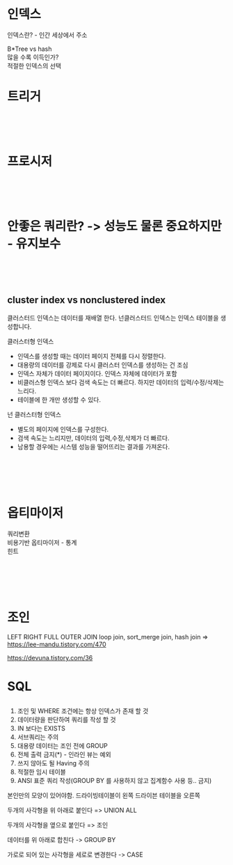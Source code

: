 

# 인덱스

 인덱스란?  - 인간 세상에서 주소

 B*Tree vs hash  
 많을 수록 이득인가?  
 적절한 인덱스의 선택
 
 
 # 트리거  
 <br/>
 <br/>
 <br/>
 
 
 
 # 프로시저  
 <br/>
 <br/>
 <br/>
 
 
 # 안좋은 쿼리란? -> 성능도 물론 중요하지만 - 유지보수  
 <br/>
 <br/>
 <br/>


 ## cluster index vs nonclustered index

 클러스터드 인덱스는 데이터를 재배열 한다.
 넌클러스터드 인덱스는 인덱스 테이블을 생성합니다.


클러스터형 인덱스
- 인덱스를 생성할 때는 데이터 페이지 전체를 다시 정렬한다.
- 대용량의 데이터를 강제로 다시 클러스터 인덱스를 생성하는 건 조심
- 인덱스 자체가 데이터 페이지이다. 인덱스 자체에 데이터가 포함
- 비클러스형 인덱스 보다 검색 속도는 더 빠르다. 하지만 데이터의 입력/수정/삭제는 느리다.
- 테이블에 한 개만 생성할 수 있다.


넌 클러스터형 인덱스
- 별도의 페이지에 인덱스를 구성한다.
- 검색 속도는 느리지만, 데이터의 입력,수정,삭제가 더 빠르다.
- 남용할 경우에는 시스템 성능을 떨어뜨리는 결과를 가져온다.

<br/>
<br/>
<br/>
<br/>


# 옵티마이저

쿼리변환  
비용기반 옵티마이저 - 통계  
힌트


<br/>
<br/>
<br/>
<br/>


# 조인
LEFT
RIGHT
FULL OUTER JOIN
loop join, sort_merge join, hash join => https://lee-mandu.tistory.com/470


https://devuna.tistory.com/36


# SQL

##
1. 조인 및 WHERE 조건에는 항상 인덱스가 존재 할 것
2. 데이터량을 판단하여 쿼리를 작성 할 것
3. IN 보다는 EXISTS
4. 서브쿼리는 주의
5. 대용량 데이터는 조인 전에 GROUP
6. 전체 출력 금지(*) - 인라인 뷰는 예외
7. 쓰지 않아도 될 Having 주의
8. 적절한 임시 테이블
9. ANSI 표준 쿼리 작성(GROUP BY 를 사용하지 않고 집계함수 사용 등.. 금지)   


본인만의 모양이 있어야함.
드라이빙테이블이 왼쪽 드라이븐 테이블을 오른쪽


두개의 사각형을 위 아래로 붙인다 => UNION ALL  

두개의 사각형을 옆으로 붙인다 =>  조인  

데이터를 위 아래로 합친다 -> GROUP BY  

가로로 되어 있는 사각형을 세로로 변경한다 -> CASE  








